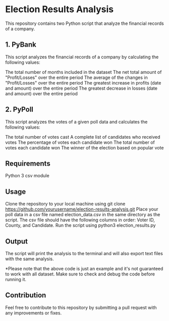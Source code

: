 # Election Results Analysis

This repository contains two Python script that analyze the financial records of a company.

## 1. PyBank

This script analyzes the financial records of a company by calculating the following values:

The total number of months included in the dataset
The net total amount of "Profit/Losses" over the entire period
The average of the changes in "Profit/Losses" over the entire period
The greatest increase in profits (date and amount) over the entire period
The greatest decrease in losses (date and amount) over the entire period

## 2. PyPoll

This script analyzes the votes of a given poll data and calculates the following values:

The total number of votes cast
A complete list of candidates who received votes
The percentage of votes each candidate won
The total number of votes each candidate won
The winner of the election based on popular vote

## Requirements

Python 3
csv module

## Usage

Clone the repository to your local machine using git clone https://github.com/yourusername/election-results-analysis.git
Place your poll data in a csv file named election_data.csv in the same directory as the script. The csv file should have the following columns in order: Voter ID, County, and Candidate.
Run the script using python3 election_results.py

## Output
The script will print the analysis to the terminal and will also export text files with the same analysis.

*Please note that the above code is just an example and it's not guaranteed to work with all dataset. Make sure to check and debug the code before running it.

## Contribution

Feel free to contribute to this repository by submitting a pull request with any improvements or fixes.
